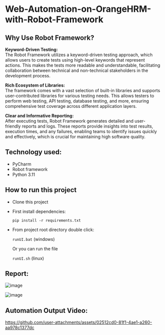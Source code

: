 # Web-Automation-on-OrangeHRM-with-Robot-Framework

## Why Use Robot Framework?

**Keyword-Driven Testing:**  
The Robot Framework utilizes a keyword-driven testing approach, which allows users to create tests using high-level keywords that represent actions. This makes the tests more readable and understandable, facilitating collaboration between technical and non-technical stakeholders in the development process.

**Rich Ecosystem of Libraries:**  
The framework comes with a vast selection of built-in libraries and supports user-contributed libraries for various testing needs. This allows testers to perform web testing, API testing, database testing, and more, ensuring comprehensive test coverage across different application layers.

**Clear and Informative Reporting:**  
After executing tests, Robot Framework generates detailed and user-friendly reports and logs. These reports provide insights into test results, execution times, and any failures, enabling teams to identify issues quickly and effectively, which is crucial for maintaining high software quality.

## Technology used:
- PyCharm
- Robot framework
- Python 3.11

## How to run this project

- Clone this project
- First install dependencies:

  ```pip install -r requirements.txt```

- From project root directory double click:

  ```runUI.bat``` (windows)
  
  Or you can run the file

  ```runUI.sh``` (linux)

## Report:

![image](https://github.com/user-attachments/assets/904a8841-7c2a-4c14-8b19-efce0be832ea)

![image](https://github.com/user-attachments/assets/91d61a91-20e9-4d72-99ee-b7a79461e809)

## Automation Output Video:

https://github.com/user-attachments/assets/02512cd0-81f1-4ae1-a260-aa978c1377dc

